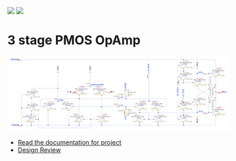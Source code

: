 ![](../../workflows/gds/badge.svg) ![](../../workflows/docs/badge.svg)

# 3 stage PMOS OpAmp

![circuit](docs/opamp_3stage_circuit.png)

- [Read the documentation for project](docs/info.md)
- [Design Review](docs/opamp_3stage_design_review.pdf)